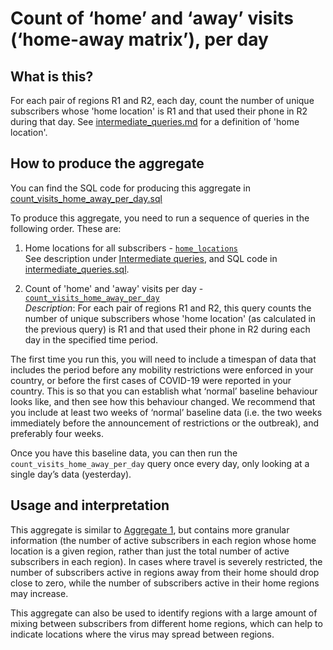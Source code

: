 # Count of ‘home’ and ‘away’ visits (‘home-away matrix’), per day

## What is this?

For each pair of regions R1 and R2, each day, count the number of unique subscribers whose 'home location' is R1 and that used their phone in R2 during that day. See [intermediate_queries.md](intermediate_queries.md) for a definition of 'home location'.

## How to produce the aggregate

You can find the SQL code for producing this aggregate in [count_visits_home_away_per_day.sql](count_visits_home_away_per_day.sql)

To produce this aggregate, you need to run a sequence of queries in the following order. These are:

1. Home locations for all subscribers - [`home_locations`](intermediate_queries.sql#L5-L44)  
    See description under [Intermediate queries](intermediate_queries.md), and SQL code in [intermediate_queries.sql](intermediate_queries.sql).

2. Count of 'home' and 'away' visits per day - [`count_visits_home_away_per_day`](count_visits_home_away_per_day.sql#L5-L34)  
    *Description*: For each pair of regions R1 and R2, this query counts the number of unique subscribers whose 'home location' (as calculated in the previous query) is R1 and that used their phone in R2 during each day in the specified time period.

The first time you run this, you will need to include a timespan of data that includes the period before any mobility restrictions were enforced in your country, or before the first cases of COVID-19 were reported in your country. This is so that you can establish what ‘normal’ baseline behaviour looks like, and then see how this behaviour changed. We recommend that you include at least two weeks of ‘normal’ baseline data (i.e. the two weeks immediately before the announcement of restrictions or the outbreak), and preferably four weeks.

Once you have this baseline data, you can then run the `count_visits_home_away_per_day` query once every day, only looking at a single day’s data (yesterday).

## Usage and interpretation

This aggregate is similar to [Aggregate 1](aggregate_1.md), but contains more granular information (the number of active subscribers in each region whose home location is a given region, rather than just the total number of active subscribers in each region). In cases where travel is severely restricted, the number of subscribers active in regions away from their home should drop close to zero, while the number of subscribers active in their home regions may increase.

This aggregate can also be used to identify regions with a large amount of mixing between subscribers from different home regions, which can help to indicate locations where the virus may spread between regions.